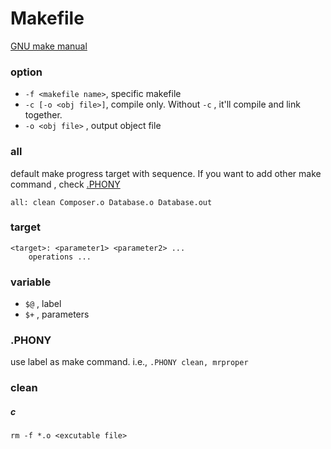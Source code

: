 # Makefile


[GNU make manual](https://www.gnu.org/software/make/manual/html_node/index.html)

### option
- `-f <makefile name>`, specific makefile
- `-c [-o <obj file>]`, compile only. Without `-c` , it'll compile and link together.
- `-o <obj file>` , output object file


### all
default make progress target with sequence. If you want to add other make command , check [.PHONY](#.PHONY)

`all: clean Composer.o Database.o Database.out`



### target
```
<target>: <parameter1> <parameter2> ...
    operations ...
```

### variable
- `$@` , label
- `$+` , parameters


### .PHONY
use label as make command. i.e., `.PHONY clean, mrproper`


### clean

##### c
`rm -f *.o <excutable file>`



